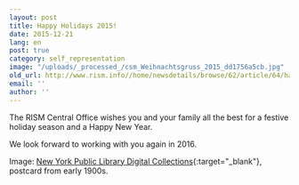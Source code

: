 ```yaml
---
layout: post
title: Happy Holidays 2015!
date: 2015-12-21
lang: en
post: true
category: self_representation
image: "/uploads/_processed_/csm_Weihnachtsgruss_2015_dd1756a5cb.jpg"
old_url: http://www.rism.info//home/newsdetails/browse/62/article/64/happy-holidays-2015.html
email: ''
author: ''
---
```



The RISM Central Office wishes you and your family all the best for a festive holiday season and a Happy New Year.

We look forward to working with you again in 2016.

Image: [New York Public Library Digital Collections](http://digitalcollections.nypl.org/items/510d47e3-6996-a3d9-e040-e00a18064a99){:target="_blank"}, postcard from early 1900s.





<script type="text/javascript">var switchTo5x=true;</script><script type="text/javascript" src="http://w.sharethis.com/button/buttons.js"></script><script type="text/javascript">stLight.options({publisher: "9b601438-1ce1-49d8-bfd7-9cff5df54c17", doNotHash: false, doNotCopy: false, hashAddressBar: false});</script>
